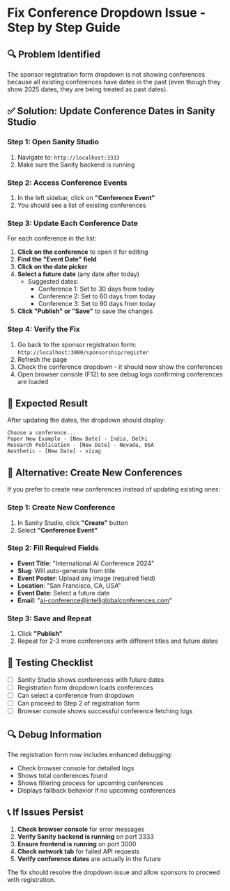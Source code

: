 # Fix Conference Dropdown Issue - Step by Step Guide

## 🔍 Problem Identified

The sponsor registration form dropdown is not showing conferences because all existing conferences have dates in the past (even though they show 2025 dates, they are being treated as past dates).

## ✅ Solution: Update Conference Dates in Sanity Studio

### Step 1: Open Sanity Studio
1. Navigate to: `http://localhost:3333`
2. Make sure the Sanity backend is running

### Step 2: Access Conference Events
1. In the left sidebar, click on **"Conference Event"**
2. You should see a list of existing conferences

### Step 3: Update Each Conference Date
For each conference in the list:

1. **Click on the conference** to open it for editing
2. **Find the "Event Date" field**
3. **Click on the date picker**
4. **Select a future date** (any date after today)
   - Suggested dates:
     - Conference 1: Set to 30 days from today
     - Conference 2: Set to 60 days from today  
     - Conference 3: Set to 90 days from today
5. **Click "Publish" or "Save"** to save the changes

### Step 4: Verify the Fix
1. Go back to the sponsor registration form: `http://localhost:3000/sponsorship/register`
2. Refresh the page
3. Check the conference dropdown - it should now show the conferences
4. Open browser console (F12) to see debug logs confirming conferences are loaded

## 🚀 Expected Result

After updating the dates, the dropdown should display:
```
Choose a conference...
Paper New Example - [New Date] - India, Delhi
Research Publication - [New Date] - Nevada, USA  
Aesthetic - [New Date] - vizag
```

## 🔧 Alternative: Create New Conferences

If you prefer to create new conferences instead of updating existing ones:

### Step 1: Create New Conference
1. In Sanity Studio, click **"Create"** button
2. Select **"Conference Event"**

### Step 2: Fill Required Fields
- **Event Title**: "International AI Conference 2024"
- **Slug**: Will auto-generate from title
- **Event Poster**: Upload any image (required field)
- **Location**: "San Francisco, CA, USA"
- **Event Date**: Select a future date
- **Email**: "ai-conference@intelliglobalconferences.com"

### Step 3: Save and Repeat
1. Click **"Publish"**
2. Repeat for 2-3 more conferences with different titles and future dates

## 🧪 Testing Checklist

- [ ] Sanity Studio shows conferences with future dates
- [ ] Registration form dropdown loads conferences
- [ ] Can select a conference from dropdown
- [ ] Can proceed to Step 2 of registration form
- [ ] Browser console shows successful conference fetching logs

## 🔍 Debug Information

The registration form now includes enhanced debugging:
- Check browser console for detailed logs
- Shows total conferences found
- Shows filtering process for upcoming conferences
- Displays fallback behavior if no upcoming conferences

## 📞 If Issues Persist

1. **Check browser console** for error messages
2. **Verify Sanity backend is running** on port 3333
3. **Ensure frontend is running** on port 3000
4. **Check network tab** for failed API requests
5. **Verify conference dates** are actually in the future

The fix should resolve the dropdown issue and allow sponsors to proceed with registration.

